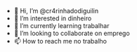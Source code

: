 - 👋 Hi, I’m @cr4rinhadodiguilin
- 👀 I’m interested in dinheiro
- 🌱 I’m currently learning trabalhar
- 💞️ I’m looking to collaborate on emprego
- 📫 How to reach me no trabalho

<!---
cr4rinhadodiguilin/cr4rinhadodiguilin is a ✨ special ✨ repository because its `README.md` (this file) appears on your GitHub profile.
You can click the Preview link to take a look at your changes.
--->
